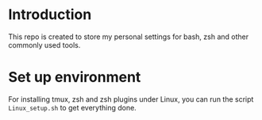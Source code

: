 # Introduction

This repo is created to store my personal settings for bash, zsh and other
commonly used tools.

# Set up environment

For installing tmux, zsh and zsh plugins under Linux, you can run the script `Linux_setup.sh` 
to get everything done.
